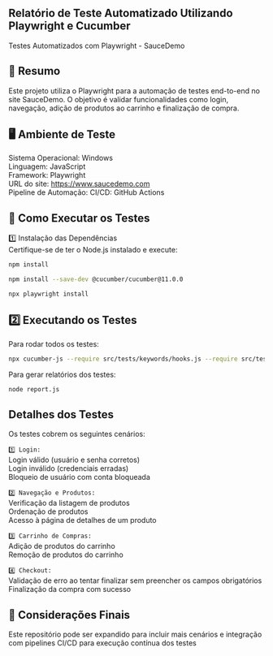 ## **Relatório de Teste Automatizado Utilizando Playwright e Cucumber**

Testes Automatizados com Playwright - SauceDemo

## **📌 Resumo**
Este projeto utiliza o Playwright para a automação de testes end-to-end no site SauceDemo. O objetivo é validar funcionalidades como login, navegação, adição de produtos ao carrinho e finalização de compra.

## **🖥️ Ambiente de Teste**
Sistema Operacional: Windows  
Linguagem: JavaScript  
Framework: Playwright  
URL do site: https://www.saucedemo.com  
Pipeline de Automação: CI/CD: GitHub Actions

## **🚀 Como Executar os Testes**
1️⃣ Instalação das Dependências  
Certifique-se de ter o Node.js instalado e execute:  
```sh 
npm install
```
```sh 
npm install --save-dev @cucumber/cucumber@11.0.0
```
```sh 
npx playwright install
```


## **2️⃣ Executando os Testes**
Para rodar todos os testes:
```sh 
npx cucumber-js --require src/tests/keywords/hooks.js --require src/tests/keywords src/tests/feature --tags "@site" --format json:cucumber_report.json 
```
Para gerar relatórios dos testes:
```sh 
node report.js
```


## **Detalhes dos Testes**
Os testes cobrem os seguintes cenários:

`1️⃣ Login:`  
Login válido (usuário e senha corretos)  
Login inválido (credenciais erradas)  
Bloqueio de usuário com conta bloqueada  

`2️⃣ Navegação e Produtos:`  
Verificação da listagem de produtos  
Ordenação de produtos  
Acesso à página de detalhes de um produto  

`3️⃣ Carrinho de Compras:`  
Adição de produtos do carrinho  
Remoção de produtos do carrinho  

`4️⃣ Checkout:`    
Validação de erro ao tentar finalizar sem preencher os campos obrigatórios  
Finalização da compra com sucesso  

## **📌 Considerações Finais**
Este repositório pode ser expandido para incluir mais cenários e integração com pipelines CI/CD para execução contínua dos testes
